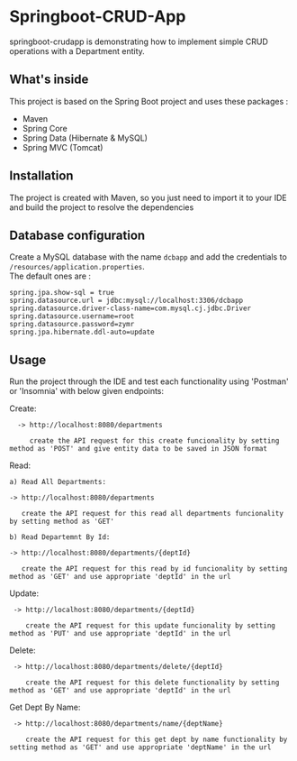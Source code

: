 #  Springboot-CRUD-App
springboot-crudapp is demonstrating how to implement simple CRUD operations with a Department entity.

## What's inside 
This project is based on the Spring Boot project and uses these packages :
  - Maven
  - Spring Core
  - Spring Data (Hibernate & MySQL)
  - Spring MVC (Tomcat)
  
## Installation 
The project is created with Maven, so you just need to import it to your IDE and build the project to resolve the dependencies

## Database configuration 
Create a MySQL database with the name `dcbapp` and add the credentials to `/resources/application.properties`.  
The default ones are :

```
spring.jpa.show-sql = true
spring.datasource.url = jdbc:mysql://localhost:3306/dcbapp
spring.datasource.driver-class-name=com.mysql.cj.jdbc.Driver
spring.datasource.username=root
spring.datasource.password=zymr
spring.jpa.hibernate.ddl-auto=update
```

## Usage 
Run the project through the IDE and test each functionality using 'Postman' or 'Insomnia' with below given endpoints:

Create: 

      -> http://localhost:8080/departments 
      
         create the API request for this create funcionality by setting method as 'POST' and give entity data to be saved in JSON format
         
Read: 
    
    a) Read All Departments:
    
    -> http://localhost:8080/departments
      
       create the API request for this read all departments funcionality by setting method as 'GET'
    
    b) Read Departemnt By Id: 
    
    -> http://localhost:8080/departments/{deptId}
    
       create the API request for this read by id funcionality by setting method as 'GET' and use appropriate 'deptId' in the url

Update: 

     -> http://localhost:8080/departments/{deptId}
      
        create the API request for this update funcionality by setting method as 'PUT' and use appropriate 'deptId' in the url

Delete: 
    
     -> http://localhost:8080/departments/delete/{deptId}
      
        create the API request for this delete functionality by setting method as 'GET' and use appropriate 'deptId' in the url

Get Dept By Name: 
    
     -> http://localhost:8080/departments/name/{deptName}
     
        create the API request for this get dept by name functionality by setting method as 'GET' and use appropriate 'deptName' in the url
